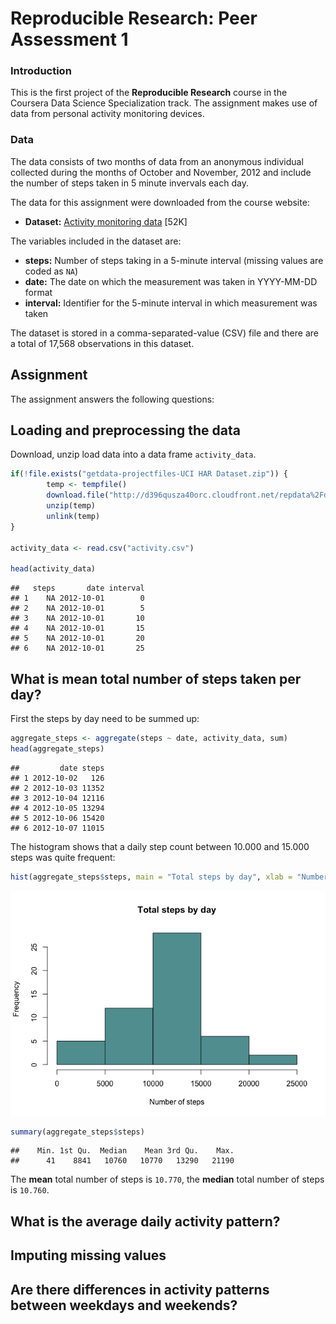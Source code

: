 # Reproducible Research: Peer Assessment 1

### Introduction

This is the first project of the **Reproducible Research** course in the Coursera Data Science Specialization track. The assignment makes use of data from personal activity monitoring devices. 

### Data

The data consists of two months of data from an anonymous individual collected during the months of October and November, 2012 and include the number of steps taken in 5 minute invervals each day. 

The data for this assignment were downloaded from the course website:

- **Dataset:** [Activity monitoring data](https://d396qusza40orc.cloudfront.net/repdata%2Fdata%2Factivity.zip) [52K]

The variables included in the dataset are:

- **steps:** Number of steps taking in a 5-minute interval (missing values are coded as `NA`)
- **date:** The date on which the measurement was taken in YYYY-MM-DD format
- **interval:** Identifier for the 5-minute interval in which measurement was taken

The dataset is stored in a comma-separated-value (CSV) file and there are a total of 17,568 observations in this dataset.

## Assignment

The assignment answers the following questions:

## Loading and preprocessing the data

Download, unzip load data into a data frame `activity_data`.


```r
if(!file.exists("getdata-projectfiles-UCI HAR Dataset.zip")) {
        temp <- tempfile()
        download.file("http://d396qusza40orc.cloudfront.net/repdata%2Fdata%2Factivity.zip",temp)
        unzip(temp)
        unlink(temp)
}

activity_data <- read.csv("activity.csv")

head(activity_data)
```

```
##   steps       date interval
## 1    NA 2012-10-01        0
## 2    NA 2012-10-01        5
## 3    NA 2012-10-01       10
## 4    NA 2012-10-01       15
## 5    NA 2012-10-01       20
## 6    NA 2012-10-01       25
```

## What is mean total number of steps taken per day?

First the steps by day need to be summed up: 

```r
aggregate_steps <- aggregate(steps ~ date, activity_data, sum)
head(aggregate_steps)
```

```
##         date steps
## 1 2012-10-02   126
## 2 2012-10-03 11352
## 3 2012-10-04 12116
## 4 2012-10-05 13294
## 5 2012-10-06 15420
## 6 2012-10-07 11015
```

The histogram shows that a daily step count between 10.000 and 15.000 steps was quite frequent:

```r
hist(aggregate_steps$steps, main = "Total steps by day", xlab = "Number of steps", col = "cadetblue")
```

![](PA1_template_files/figure-html/unnamed-chunk-3-1.png) 


```r
summary(aggregate_steps$steps)
```

```
##    Min. 1st Qu.  Median    Mean 3rd Qu.    Max. 
##      41    8841   10760   10770   13290   21190
```

The **mean** total number of steps is `10.770`, the **median** total number of steps is `10.760`. 

## What is the average daily activity pattern?



## Imputing missing values



## Are there differences in activity patterns between weekdays and weekends?
